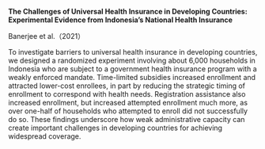 **The Challenges of Universal Health Insurance in Developing Countries: Experimental Evidence from Indonesia’s National Health Insurance**

Banerjee et al.（2021）

To investigate barriers to universal health insurance in developing countries, we designed a randomized experiment involving about 6,000 households in Indonesia who are subject to a government health insurance program with a weakly enforced mandate. Time-limited subsidies increased enrollment and attracted lower-cost enrollees, in part by reducing the strategic timing of enrollment to correspond with health needs. Registration assistance also increased enrollment, but increased attempted enrollment much more, as over one-half of households who attempted to enroll did not successfully do so. These findings underscore how weak administrative capacity can create important challenges in developing countries for achieving widespread coverage.
